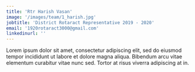 ```yaml
---
title: 'Rtr Harish Vasan'
image: '/images/team/1_harish.jpg'
jobtitle: 'District Rotaract Representative 2019 - 2020'
email: '1920rotaract3000@gmail.com'
linkedinurl: ''
---
```


Lorem ipsum dolor sit amet, consectetur adipiscing elit, sed do eiusmod tempor incididunt ut labore et dolore magna aliqua. Bibendum arcu vitae elementum curabitur vitae nunc sed. Tortor at risus viverra adipiscing at in.
